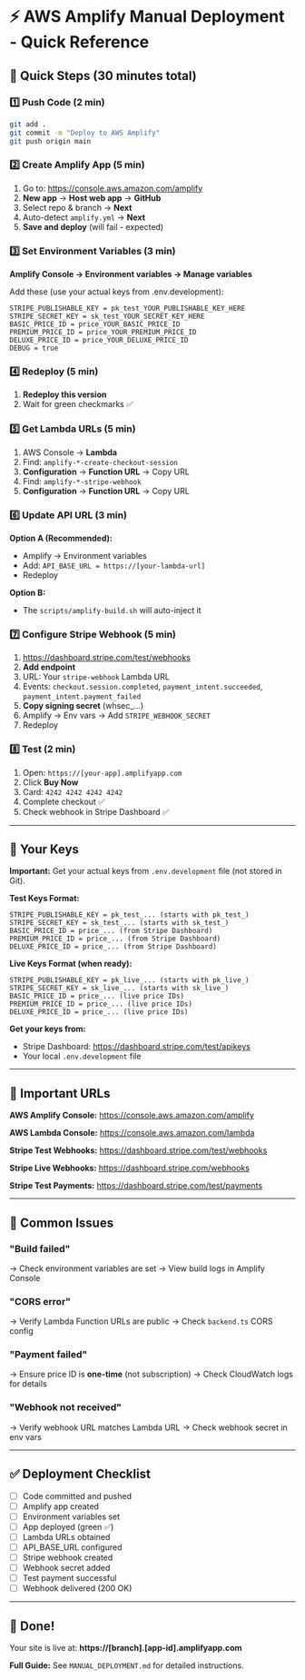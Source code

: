 # ⚡ AWS Amplify Manual Deployment - Quick Reference

## 🎯 Quick Steps (30 minutes total)

### 1️⃣ Push Code (2 min)
```bash
git add .
git commit -m "Deploy to AWS Amplify"
git push origin main
```

### 2️⃣ Create Amplify App (5 min)
1. Go to: https://console.aws.amazon.com/amplify
2. **New app** → **Host web app** → **GitHub**
3. Select repo & branch → **Next**
4. Auto-detect `amplify.yml` → **Next**
5. **Save and deploy** (will fail - expected)

### 3️⃣ Set Environment Variables (3 min)
**Amplify Console → Environment variables → Manage variables**

Add these (use your actual keys from .env.development):
```
STRIPE_PUBLISHABLE_KEY = pk_test_YOUR_PUBLISHABLE_KEY_HERE
STRIPE_SECRET_KEY = sk_test_YOUR_SECRET_KEY_HERE
BASIC_PRICE_ID = price_YOUR_BASIC_PRICE_ID
PREMIUM_PRICE_ID = price_YOUR_PREMIUM_PRICE_ID
DELUXE_PRICE_ID = price_YOUR_DELUXE_PRICE_ID
DEBUG = true
```

### 4️⃣ Redeploy (5 min)
1. **Redeploy this version**
2. Wait for green checkmarks ✅

### 5️⃣ Get Lambda URLs (5 min)
1. AWS Console → **Lambda**
2. Find: `amplify-*-create-checkout-session`
3. **Configuration** → **Function URL** → Copy URL
4. Find: `amplify-*-stripe-webhook`
5. **Configuration** → **Function URL** → Copy URL

### 6️⃣ Update API URL (3 min)
**Option A (Recommended):**
- Amplify → Environment variables
- Add: `API_BASE_URL = https://[your-lambda-url]`
- Redeploy

**Option B:**
- The `scripts/amplify-build.sh` will auto-inject it

### 7️⃣ Configure Stripe Webhook (5 min)
1. https://dashboard.stripe.com/test/webhooks
2. **Add endpoint**
3. URL: Your `stripe-webhook` Lambda URL
4. Events: `checkout.session.completed`, `payment_intent.succeeded`, `payment_intent.payment_failed`
5. **Copy signing secret** (whsec_...)
6. Amplify → Env vars → Add `STRIPE_WEBHOOK_SECRET`
7. Redeploy

### 8️⃣ Test (2 min)
1. Open: `https://[your-app].amplifyapp.com`
2. Click **Buy Now**
3. Card: `4242 4242 4242 4242`
4. Complete checkout ✅
5. Check webhook in Stripe Dashboard ✅

---

## 🔑 Your Keys

**Important:** Get your actual keys from `.env.development` file (not stored in Git).

**Test Keys Format:**
```
STRIPE_PUBLISHABLE_KEY = pk_test_... (starts with pk_test_)
STRIPE_SECRET_KEY = sk_test_... (starts with sk_test_)
BASIC_PRICE_ID = price_... (from Stripe Dashboard)
PREMIUM_PRICE_ID = price_... (from Stripe Dashboard)
DELUXE_PRICE_ID = price_... (from Stripe Dashboard)
```

**Live Keys Format (when ready):**
```
STRIPE_PUBLISHABLE_KEY = pk_live_... (starts with pk_live_)
STRIPE_SECRET_KEY = sk_live_... (starts with sk_live_)
BASIC_PRICE_ID = price_... (live price IDs)
PREMIUM_PRICE_ID = price_... (live price IDs)
DELUXE_PRICE_ID = price_... (live price IDs)
```

**Get your keys from:**
- Stripe Dashboard: https://dashboard.stripe.com/test/apikeys
- Your local `.env.development` file

---

## 📍 Important URLs

**AWS Amplify Console:**
https://console.aws.amazon.com/amplify

**AWS Lambda Console:**
https://console.aws.amazon.com/lambda

**Stripe Test Webhooks:**
https://dashboard.stripe.com/test/webhooks

**Stripe Live Webhooks:**
https://dashboard.stripe.com/webhooks

**Stripe Test Payments:**
https://dashboard.stripe.com/test/payments

---

## 🐛 Common Issues

### "Build failed"
→ Check environment variables are set
→ View build logs in Amplify Console

### "CORS error"
→ Verify Lambda Function URLs are public
→ Check `backend.ts` CORS config

### "Payment failed"
→ Ensure price ID is **one-time** (not subscription)
→ Check CloudWatch logs for details

### "Webhook not received"
→ Verify webhook URL matches Lambda URL
→ Check webhook secret in env vars

---

## ✅ Deployment Checklist

- [ ] Code committed and pushed
- [ ] Amplify app created
- [ ] Environment variables set
- [ ] App deployed (green ✅)
- [ ] Lambda URLs obtained
- [ ] API_BASE_URL configured
- [ ] Stripe webhook created
- [ ] Webhook secret added
- [ ] Test payment successful
- [ ] Webhook delivered (200 OK)

---

## 🎉 Done!

Your site is live at: **https://[branch].[app-id].amplifyapp.com**

**Full Guide:** See `MANUAL_DEPLOYMENT.md` for detailed instructions.

